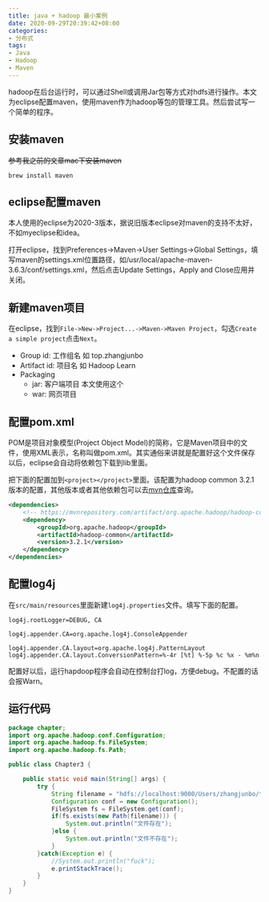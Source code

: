 ```yaml
---
title: java + hadoop 最小案例
date: 2020-09-29T20:39:42+08:00
categories: 
- 分布式
tags:
- Java
- Hadoop
- Maven
---
```


hadoop在后台运行时，可以通过Shell或调用Jar包等方式对hdfs进行操作。本文为eclipse配置maven，使用maven作为hadoop等包的管理工具。然后尝试写一个简单的程序。

<!-- more -->

## 安装maven

~~参考我之前的文章mac下安装maven~~

```shell
brew install maven
```

## eclipse配置maven

本人使用的eclipse为2020-3版本，据说旧版本eclipse对maven的支持不太好，不如myeclipse和idea。

打开eclipse，找到Preferences->Maven->User Settings->Global Settings，填写maven的settings.xml位置路径，如/usr/local/apache-maven-3.6.3/conf/settings.xml，然后点击Update Settings，Apply and Close应用并关闭。

## 新建maven项目

在eclipse，找到`File->New->Project...->Maven->Maven Project`，勾选`Create a simple project`点击`Next`。

* Group id: 工作组名 如 top.zhangjunbo
* Artifact id: 项目名 如 Hadoop Learn
* Packaging
  * jar: 客户端项目 本文使用这个
  * war: 网页项目

## 配置pom.xml

POM是项目对象模型(Project Object Model)的简称，它是Maven项目中的文件，使用XML表示，名称叫做pom.xml。其实通俗来讲就是配置好这个文件保存以后，eclipse会自动将依赖包下载到lib里面。

把下面的配置加到`<project></project>`里面。该配置为hadoop common 3.2.1版本的配置，其他版本或者其他依赖包可以去[mvn仓库](https://mvnrepository.com/)查询。

```xml
<dependencies>
    <!-- https://mvnrepository.com/artifact/org.apache.hadoop/hadoop-common -->
    <dependency>
        <groupId>org.apache.hadoop</groupId>
        <artifactId>hadoop-common</artifactId>
        <version>3.2.1</version>
    </dependency>
</dependencies>
```

## 配置log4j

在`src/main/resources`里面新建`log4j.properties`文件。填写下面的配置。

```properties
log4j.rootLogger=DEBUG, CA

log4j.appender.CA=org.apache.log4j.ConsoleAppender

log4j.appender.CA.layout=org.apache.log4j.PatternLayout
log4j.appender.CA.layout.ConversionPattern=%-4r [%t] %-5p %c %x - %m%n
```

配置好以后，运行hapdoop程序会自动在控制台打log，方便debug。不配置的话会报Warn。

## 运行代码

```java
package chapter;
import org.apache.hadoop.conf.Configuration;
import org.apache.hadoop.fs.FileSystem;
import org.apache.hadoop.fs.Path;

public class Chapter3 {

    public static void main(String[] args) {
        try {
            String filename = "hdfs://localhost:9000/Users/zhangjunbo/test.txt";
            Configuration conf = new Configuration();
            FileSystem fs = FileSystem.get(conf);
            if(fs.exists(new Path(filename))) {
                System.out.println("文件存在");
            }else {
                System.out.println("文件不存在");
            }
        }catch(Exception e) {
            //System.out.println("fuck");
            e.printStackTrace();
        }
    }
}
```
